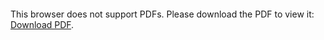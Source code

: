 <object data="https://github.com/TrifectaKS/Battleship-hunt-target-ai/blob/master/doc/2ndYrProj.pdf" type="application/pdf" width="700px" height="700px">
    <embed src="https://github.com/TrifectaKS/Battleship-hunt-target-ai/blob/master/doc/2ndYrProj.pdf">
        <p>This browser does not support PDFs. Please download the PDF to view it: <a href="https://github.com/TrifectaKS/Battleship-hunt-target-ai/blob/master/doc/2ndYrProj.pdf">Download PDF</a>.</p>
    </embed>
</object>
